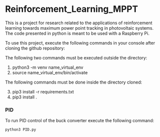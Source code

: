 # Reinforcement_Learning_MPPT
This is a project for research related to the applications of reinforcement learning towards maximum power point tracking in photovoltaic systems. The code presented in python is meant to be used with a Raspberry Pi.

To use this project, execute the following commands in your console after cloning the github repository:

The following two commands must be executed outside the directory:
1. python3 -m venv name_virtual_env
2. source name_virtual_env/bin/activate

The following commands must be done inside the directory cloned:

3. pip3 install -r requirements.txt
4. pip3 install .


### PID

To run PID control of the buck converter execute the following command:

```
python3 PID.py
```
